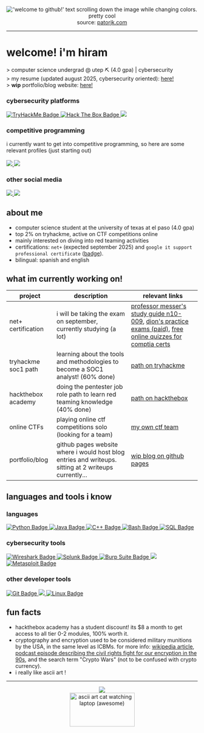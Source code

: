 <p align="center" font-size:"6px">
<img src="https://github.com/user-attachments/assets/5e4743d4-829c-48dd-8a3a-473fe089a1a8" alt="'welcome to github!' text scrolling down the image while changing colors. pretty cool"><br>
source: <a href="https://patorjk.com/misc/scrollingtext/timewaster.php">patorjk.com</a>
</p>

---
# welcome! i'm hiram
<p>
> computer science undergrad @ utep ⛏ (4.0 gpa) | cybersecurity <br>
> my resume (updated august 2025, cybersecurity oriented): <a href="https://drive.google.com/file/d/1x21m8p1PlkUelBuQCn5B6xddee2esuNx/view">here!</a><br>
> <strong>wip</strong> portfolio/blog website: <a href="https://hiramf0.github.io/">here!</a> 
</p>

### cybersecurity platforms
<p align="left">
<a href="https://tryhackme.com/p/hiramf0">
    <img src="https://img.shields.io/badge/TryHackMe-212C42?style=for-the-badge&logo=tryhackme&logoColor=white" alt="TryHackMe Badge">
</a>
<a href="https://app.hackthebox.com/profile/2300557">
  <img src="https://img.shields.io/badge/Hack%20The%20Box-9FEF00?logo=hackthebox&logoColor=000&style=for-the-badge" alt="Hack The Box Badge">
</a>
<a href="https://ctftime.org/user/227014">
  <img src="https://img.shields.io/badge/CTF%20Time-E3000B?style=for-the-badge">
</a>
</p>

### competitive programming
i currently want to get into competitive programming, so here are some relevant profiles (just starting out) <br>
<br>
<a href="https://leetcode.com/u/hiramf0/">
    <img src="https://img.shields.io/badge/LeetCode-FFA116?logo=leetcode&logoColor=fff&style=for-the-badge">
</a>
<a href="https://codeforces.com/profile/hiramf0">
    <img src="https://img.shields.io/badge/Codeforces-1F8ACB?logo=codeforces&logoColor=fff&style=for-the-badge">
</a>

### other social media
<p align="left">
  <a href="https://www.linkedin.com/in/hiram-f-tostado/">
    <img src="https://img.shields.io/badge/LinkedIn-0A66C2?style=for-the-badge&logo=linkedin&logoColor=white" />
  </a>
  <a href="mailto:hftostado@miners.utep.edu">
    <img src="https://img.shields.io/badge/Email-EA4335?style=for-the-badge&logo=gmail&logoColor=white" />
  </a>
</p>

## about me
- computer science student at the university of texas at el paso (4.0 gpa)
- top 2% on tryhackme, active on CTF competitions online
- mainly interested on diving into red teaming activities
- certifications: `net+` (expected september 2025) and `google it support professional certificate` (<a href="https://www.credly.com/badges/5f40d3b7-9571-4bff-a76f-53cf6ad8b829/public_url">badge</a>).
- bilingual: spanish and english

## what im currently working on!
| project        | description | relevant links |
|----------------|---------------------| ------------------- |
| net+ certification   | i will be taking the exam on september, currently studying (a lot) | <a href="https://www.youtube.com/watch?v=k7IOn3TiUc8&list=PLG49S3nxzAnl_tQe3kvnmeMid0mjF8Le8">professor messer's study guide n10-009</a>, <a href="https://www.udemy.com/course/comptia-network-n10-009-6-practice-exams-and-pbqs-set-1"> dion's practice exams (paid)</a>, <a href="https://www.examcompass.com/">free online quizzes for comptia certs</a> |
| tryhackme soc1 path  | learning about the tools and methodologies to become a SOC1 analyst! (60% done) | <a href="https://tryhackme.com/path/outline/soclevel1">path on tryhackme</a> |
| hackthebox academy     | doing the pentester job role path to learn red teaming knowledge (40% done) | <a href="https://academy.hackthebox.com/path/preview/penetration-tester">path on hackthebox</a> |
| online CTFs    | playing online ctf competitions solo (looking for a team) | <a href="https://ctftime.org/team/377028">my own ctf team</a> |
| portfolio/blog | github pages website where i would host blog entries and writeups. sitting at 2 writeups currently... | <a href="https://hiramf0.github.io/">wip blog on github pages</a> |

## languages and tools i know
### languages
<a href="https://www.python.org">
    <img src="https://img.shields.io/badge/Python-3776AB?logo=python&logoColor=fff&style=for-the-badge" alt="Python Badge">
</a>
<a href="https://www.java.com/en/">
    <img src="https://img.shields.io/badge/Java-007396?style=for-the-badge&logo=java&logoColor=white" alt="Java Badge">
</a>
<a href="https://cplusplus.com/">
    <img src="https://img.shields.io/badge/C%2B%2B-00599C?logo=cplusplus&logoColor=fff&style=for-the-badge" alt="C++ Badge">
</a>
<a href="https://www.gnu.org/software/bash/">
    <img src="https://img.shields.io/badge/Bash-4EAA25?style=for-the-badge&logo=gnubash&logoColor=white" alt="Bash Badge">
</a>
<a href="https://en.wikipedia.org/wiki/SQL">
    <img src="https://img.shields.io/badge/SQL-003B57?style=for-the-badge" alt="SQL Badge">
</a>

### cybersecurity tools
<a href="https://www.wireshark.org/">
    <img src="https://img.shields.io/badge/Wireshark-1679A7?logo=wireshark&logoColor=fff&style=for-the-badge" alt="Wireshark Badge">
</a>
<a href="https://www.splunk.com/en_us/products/splunk-enterprise.html">
    <img src="https://img.shields.io/badge/Splunk-000?logo=splunk&logoColor=fff&style=for-the-badge" alt="Splunk Badge">
</a>
<a href="https://portswigger.net/burp">
    <img src="https://img.shields.io/badge/Burp%20Suite-F63?logo=burpsuite&logoColor=fff&style=for-the-badge" alt="Burp Suite Badge">
</a>
<a href="https://www.nmap.org">
    <img src="https://img.shields.io/badge/Nmap-4682B4?style=for-the-badge&logo=nmap&logoColor=white">
</a>
<a href="https://www.metasploit.com/">
    <img src="https://img.shields.io/badge/Metasploit-2596CD?logo=metasploit&logoColor=fff&style=for-the-badge" alt="Metasploit Badge">
</a>

### other developer tools
<a href="https://git-scm.com/">
    <img src="https://img.shields.io/badge/Git-F05032?logo=git&logoColor=fff&style=for-the-badge" alt="Git Badge">
</a>
<a href="https://code.visualstudio.com/">
    <img src="https://img.shields.io/badge/Visual%20Studio%20Code-0078d7?style=for-the-badge&logo=vsc&logoColor=white">
</a>
<a href="https://www.kernel.org/">
    <img src="https://img.shields.io/badge/Linux-FCC624?logo=linux&logoColor=000&style=for-the-badge" alt="Linux Badge">
</a>


## fun facts
- hackthebox academy has a student discount! its $8 a month to get access to all tier 0-2 modules, 100% worth it.
- cryptography and encryption used to be considered military munitions by the USA, in the same level as ICBMs. for more info: <a href="https://en.wikipedia.org/wiki/Export_of_cryptography_from_the_United_States">wikipedia article</a>, <a href="https://darknetdiaries.com/episode/12/">podcast episode describing the civil rights fight for our encryption in the 90s</a>, and the search term "Crypto Wars" (not to be confused with crypto currency).
- i really like ascii art !

---
<p align="center">
<img src="https://komarev.com/ghpvc/?username=hiramf0&color=orange"> <br>
<img  width="171" height="89" alt="ascii art cat watching laptop (awesome)" src="https://github.com/user-attachments/assets/e6b6afca-1d06-4c6c-81ee-492360819e7d">
</p>
